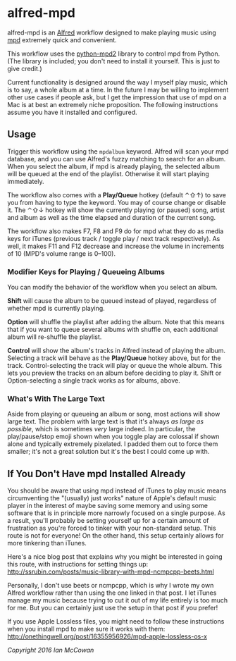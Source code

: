 # alfred-mpd

alfred-mpd is an [Alfred](http://www.alfredapp.com/) workflow designed to make
playing music using [mpd](https://www.musicpd.org) extremely quick and convenient.

This workflow uses the [python-mpd2](https://github.com/Mic92/python-mpd2) library
to control mpd from Python. (The library is included; you don't need to install
it yourself. This is just to give credit.)

Current functionality is designed around the way I myself play music, which is to
say, a whole album at a time. In the future I may be willing to implement other
use cases if people ask, but I get the impression that use of mpd on a Mac is
at best an extremely niche proposition. The following instructions assume you have
it installed and configured.

## Usage

Trigger this workflow using the `mpdalbum` keyword. Alfred will scan your mpd
database, and you can use Alfred's fuzzy matching to search for an album.
When you select the album, if mpd is already playing, the selected album will
be queued at the end of the playlist. Otherwise it will start playing immediately.

The workflow also comes with a **Play/Queue** hotkey (default ⌃⇧↑) to save you
from having to type the keyword. You may of course change or disable it.
The ⌃⇧↓ hotkey will show the currently playing (or paused) song, artist and
album as well as the time elapsed and duration of the current song.

The workflow also makes F7, F8 and F9 do for mpd what they do as media keys
for iTunes (previous track / toggle play / next track respectively).
As well, it makes F11 and F12 decrease and increase the volume in increments of 10
(MPD's volume range is 0–100).

### Modifier Keys for Playing / Queueing Albums

You can modify the behavior of the workflow when you select an album.

**Shift** will cause the album to be queued instead of played, regardless of
whether mpd is currently playing.

**Option** will shuffle the playlist after adding the album. Note that this means that
if you want to queue several albums with shuffle on, each additional album will re-shuffle
the playlist.

**Control** will show the album's tracks in Alfred instead of playing the album.
Selecting a track will behave as the **Play/Queue** hotkey above, but for the track.
Control-selecting the track will play or queue the whole album. This lets you preview
the tracks on an album before deciding to play it. Shift or Option-selecting a single track
works as for albums, above.

### What's With The Large Text

Aside from playing or queueing an album or song, most actions will show large text.
The problem with large text is that it's always _as large as possible_, which is sometimes
_very_ large indeed. In particular, the play/pause/stop emoji shown when you toggle play
are colossal if shown alone and typically extremely pixelated. I padded them out to force them
smaller; it's not a great solution but it's the best I could come up with.

## If You Don't Have mpd Installed Already

You should be aware that using mpd instead of iTunes to play music means
circumventing the "(usually) just works" nature of Apple's default music player
in the interest of maybe saving some memory and using some software that is
in principle more narrowly focused on a single purpose. As a result, you'll
probably be setting yourself up for a certain amount of frustration as you're
forced to tinker with your non-standard setup. This route is not for everyone!
On the other hand, this setup certainly allows for more tinkering than iTunes.

Here's a nice blog post that explains why you might be interested in going
this route, with instructions for setting things up:
http://ssrubin.com/posts/music-library-with-mpd-ncmpcpp-beets.html

Personally, I don't use beets or ncmpcpp, which is why I wrote my own
Alfred workflow rather than using the one linked in that post. I let iTunes
manage my music because trying to cut it out of my life entirely is too much
for me. But you can certainly just use the setup in that post if you prefer!

If you use Apple Lossless files, you might need to follow these instructions
when you install mpd to make sure it works with them:
http://onethingwell.org/post/16355956926/mpd-apple-lossless-os-x

*Copyright 2016 Ian McCowan*  
